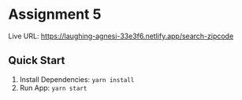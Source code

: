# Assignment 5
Live URL: https://laughing-agnesi-33e3f6.netlify.app/search-zipcode

## Quick Start

1. Install Dependencies: `yarn install`
2. Run App: `yarn start`
